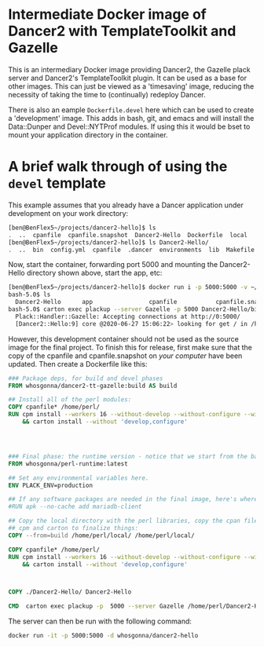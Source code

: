 # Intermediate Docker image of Dancer2 with TemplateToolkit and Gazelle

This is an intermediary Docker image providing Dancer2, the Gazelle plack 
server and Dancer2's TemplateToolkit plugin.   It can be used as a base
for other images.  This can just be viewed as a 'timesaving' image, reducing
the necessity of taking the time to (continually) redeploy Dancer. 

There is also an eample `Dockerfile.devel` here which can be used to create a 
'development' image.  This adds in bash, git, and emacs and will install the
Data::Dunper and Devel::NYTProf modules.  If using this it would be bset to 
mount your application directory in the container.


# A brief walk through of using the `devel` template
This example assumes that you already have a Dancer application under 
development on your work directory:

```bash
[ben@BenFlex5~/projects/dancer2-hello]$ ls
.  ..  cpanfile  cpanfile.snapshot  Dancer2-Hello  Dockerfile  local
[ben@BenFlex5~/projects/dancer2-hello]$ ls Dancer2-Hello/
.  ..  bin  config.yml  cpanfile  .dancer  environments  lib  Makefile.PL  MANIFEST  MANIFEST.SKIP  public  t  views
```

Now, start the container, forwarding port 5000 and mounting the Dancer2-Hello
directory shown above, start the app, etc:

```bash
[ben@BenFlex5~/projects/dancer2-hello]$ docker run i -p 5000:5000 -v ~/projects/dancer2-hello/Dancer2-Hello:/home/perl/Dancer2-Hello whosgonna/dancer2-tt-gazelle:devel
bash-5.0$ ls
  Dancer2-Hello      app                cpanfile           cpanfile.snapshot  local
bash-5.0$ carton exec plackup --server Gazelle -p 5000 Dancer2-Hello/bin/app.psgi
  Plack::Handler::Gazelle: Accepting connections at http://0:5000/
  [Dancer2::Hello:9] core @2020-06-27 15:06:22> looking for get / in /home/perl/local/lib/perl5/Dancer2/Core/App.pm l. 35
```


However, this development container should not be used as the source image for the
final project.  To finish this for release, first make sure that the copy of the
cpanfile and cpanfile.snapshot on *your computer* have been updated.  Then 
create a Dockerfile like this:

```dockerfile
### Package deps, for build and devel phases
FROM whosgonna/dancer2-tt-gazelle:build AS build

## Install all of the perl modules:
COPY cpanfile* /home/perl/
RUN cpm install --workers 16 --without-develop --without-configure --with-suggests \
    && carton install --without 'develop,configure'




### Final phase: the runtime version - notice that we start from the base perl image.
FROM whosgonna/perl-runtime:latest

## Set any environmental variables here.
ENV PLACK_ENV=production

## If any software packages are needed in the final image, here's where they go.
#RUN apk --no-cache add mariadb-client

## Copy the local directory with the perl libraries, copy the cpan files, and re-run
## cpm and carton to finalize things:
COPY --from=build /home/perl/local/ /home/perl/local/

COPY cpanfile* /home/perl/
RUN cpm install --workers 16 --without-develop --without-configure --with-suggests \
    && carton install --without 'develop,configure'



COPY ./Dancer2-Hello/ Dancer2-Hello

CMD  carton exec plackup -p  5000 --server Gazelle /home/perl/Dancer2-Hello/bin/app.psgi
```

The server can then be run with the following command:

```bash
docker run -it -p 5000:5000 -d whosgonna/dancer2-hello
```

